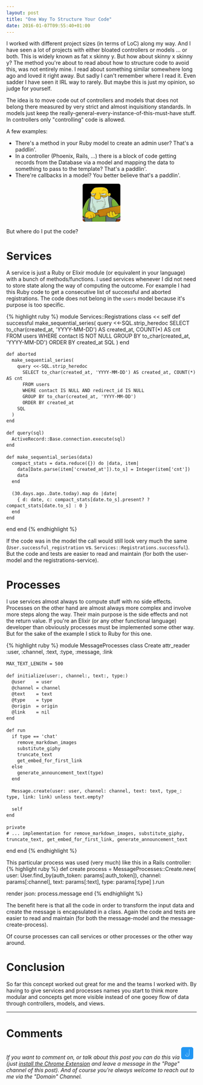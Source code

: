 ```yaml
---
layout: post
title: "One Way To Structure Your Code"
date: 2016-01-07T09:55:40+01:00
---
```


I worked with different project sizes (in terms of LoC) along my way. And I have seen a lot of projects with either bloated controllers or models ... or both.
This is widely known as fat x skinny y. But how about skinny x skinny y?
The method you're about to read about how to structure code to avoid this, was not entirely mine. I read about something similar somewhere long ago and loved it right away. 
But sadly I can't remember where I read it. Even sadder I have seen it IRL way to rarely. But maybe this is just my opinion, so judge for yourself.

The idea is to move code out of controllers and models that does not belong there measured by very strict and almost inquisitiony standards.
In models just keep the really-general-every-instance-of-this-must-have stuff. In controllers only "controlling" code is allowed.

A few examples:

- There's a method in your Ruby model to create an admin user? That's a paddlin'.
- In a controller (Phoenix, Rails, ...) there is a block of code getting records from the Database via a model and mapping the data to something to pass to the template? That's a paddlin'.
- There're callbacks in a model? You better believe that's a paddlin'.

<center><img src="/assets/paddlin.png" width="100" height="100" style="border-radius: 5px;" /></center>
 
 
But where do I put the code?

# Services

A service is just a Ruby or Elixir module (or equivalent in your language) with a bunch of methods/functions. I used services whenever I did not need to store state along the way of computing the outcome.
For example I had this Ruby code to get a consecutive list of successful and aborted registrations. 
The code does not belong in the `users` model because it's purpose is too specific.
 
{% highlight ruby %}
module Services::Registrations
  class << self
    def successful
      make_sequential_series(
        query <<-SQL.strip_heredoc
          SELECT to_char(created_at, 'YYYY-MM-DD') AS created_at, COUNT(*) AS cnt
          FROM users
          WHERE contact IS NOT NULL
          GROUP BY to_char(created_at, 'YYYY-MM-DD')
          ORDER BY created_at
        SQL
      )
    end

    def aborted
      make_sequential_series(
        query <<-SQL.strip_heredoc
          SELECT to_char(created_at, 'YYYY-MM-DD') AS created_at, COUNT(*) AS cnt
          FROM users
          WHERE contact IS NULL AND redirect_id IS NULL
          GROUP BY to_char(created_at, 'YYYY-MM-DD')
          ORDER BY created_at
        SQL
      )
    end

    def query(sql)
      ActiveRecord::Base.connection.execute(sql)
    end

    def make_sequential_series(data)
      compact_stats = data.reduce({}) do |data, item|
        data[Date.parse(item['created_at']).to_s] = Integer(item['cnt'])
        data
      end

      (30.days.ago..Date.today).map do |date|
        { d: date, c: compact_stats[date.to_s].present? ? compact_stats[date.to_s] : 0 }
      end
    end
  end
end
{% endhighlight %}

If the code was in the model the call would still look very much the same (`User.successful_registration` vs. `Services::Registrations.successful`). 
But the code and tests are easier to read and maintain (for both the user-model and the registrations-service).

# Processes

I use services almost always to compute stuff with no side effects. Processes on the other hand are almost always more complex and involve more steps along the way. Their main purpose is the side effects and not the return value.
If you're an Elixir (or any other functional language) developer than obviously processes must be implemented some other way. But for the sake of the example I stick to Ruby for this one. 
  
{% highlight ruby %}
module MessageProcesses
  class Create
    attr_reader :user, :channel, :text, :type, :message, :link

    MAX_TEXT_LENGTH = 500

    def initialize(user:, channel:, text:, type:)
      @user    = user
      @channel = channel
      @text    = text
      @type    = type
      @origin  = origin
      @link    = nil
    end

    def run
      if type == 'chat'
        remove_markdown_images
        substitute_giphy
        truncate_text
        get_embed_for_first_link
      else
        generate_announcement_text(type)
      end

      Message.create(user: user, channel: channel, text: text, type_: type, link: link) unless text.empty?

      self
    end

    private
    # ... implementation for remove_markdown_images, substitute_giphy, truncate_text, get_embed_for_first_link, generate_announcement_text
  end
end
{% endhighlight %}

This particular process was used (very much) like this in a Rails controller: 
{% highlight ruby %}
def create
  process = MessageProcesses::Create.new(
    user:    User.find_by(auth_token: params[:auth_token]),
    channel: params[:channel],
    text:    params[:text],
    type:    params[:type]
  ).run

  render json: process.message
end
{% endhighlight %}

The benefit here is that all the code in order to transform the input data and create the message is encapsulated in a class. Again the code and tests are easier to read and maintain (for both the message-model and the message-create-process).

Of course processes can call services or other processes or the other way around. 

# Conclusion

So far this concept worked out great for me and the teams I worked with. By having to give services and processes names you start to think more modular and concepts get more visible instead of one gooey flow of data through controllers, models, and views.

---

# Comments
_If you want to comment on, or talk about this post you can do this via [<img src="/assets/talk-about-jack.png" width="32" height="32" title="Talk About Jack" />](http://jack.chat) (just [install the Chrome Extension](https://chrome.google.com/webstore/detail/talk-about-jack/mfjhkijmchogjenmblohgkifnakapbhf) and leave a message in the "Page" channel of this post).
And of course you're always welcome to reach out to me via the "Domain" Channel._
